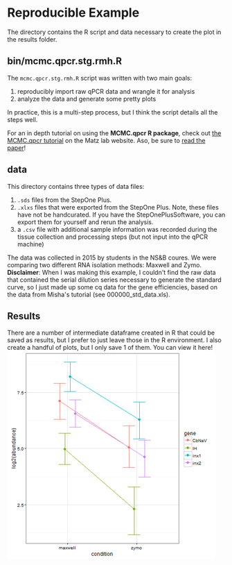 # Reproducible Example

The directory contains the R script and data necessary to create the plot in the results folder. 

## bin/mcmc.qpcr.stg.rmh.R
The `mcmc.qpcr.stg.rmh.R` script was written with two main goals:
1. reproducibly import raw qPCR data and wrangle it for analysis
2. analyze the data and generate some pretty plots  

In practice, this is a multi-step process, but I think the script details all the steps well. 

For an in depth tutorial on using the **MCMC.qpcr R package**, check out [the MCMC.qpcr tutorial](http://www.bio.utexas.edu/research/matz_lab/matzlab/Methods.html) on the Matz lab website. Aso, be sure to [read the paper](http://journals.plos.org/plosone/article?id=10.1371/journal.pone.0071448)!

## data
This directory contains three types of data files:
1. `.sds` files from the StepOne Plus.
2. `.xlxs` files that were exported from the StepOne Plus. Note, these files have not be handcurated. If you have the StepOnePlusSoftware, you can export them for yourself and rerun the analysis.
3. a `.csv` file with additional sample information was recorded during the tissue collection and processing steps (but not input into the qPCR machine)

The data was collected in 2015 by students in the NS&B coures. We were comparing two different RNA isolation methods: Maxwell and Zymo. **Disclaimer**: When I was making this example, I couldn't find the raw data that contained the serial dilution series necessary to generate the standard curve, so I just made up some cq data for the gene efficiencies, based on the data from Misha's tutorial (see 000000_std_data.xls). 

## Results
There are a number of intermediate dataframe created in R that could be saved as results, but I prefer to just leave those in the R environment. I also create a handful of plots, but I only save 1 of them. You can view it here!
![Plot](results/HPDsummary.png) 
